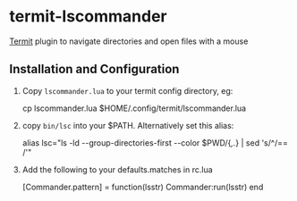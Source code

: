 # termit-lscommander

[Termit](https://github.com/nonstop/termit) plugin to navigate directories and open files with a mouse


## Installation and Configuration

1) Copy `lscommander.lua` to your termit config directory, eg:

    cp lscommander.lua $HOME/.config/termit/lscommander.lua

2) copy `bin/lsc` into your $PATH. Alternatively set this alias:

    alias lsc="ls -ld  --group-directories-first --color $PWD/{*,.*} | sed 's/^/== /'"

3) Add the following to your defaults.matches in rc.lua

    [Commander.pattern] = function(lsstr) Commander:run(lsstr) end
